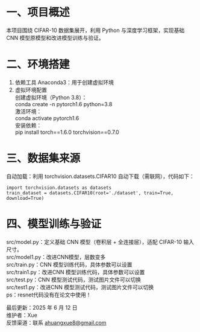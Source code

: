 # 一、项目概述  

本项目围绕 CIFAR-10 数据集展开，利用 Python 与深度学习框架，实现基础 CNN 模型原模型和改进模型训练与验证。    

# 二、环境搭建  

1. 依赖工具
Anaconda3：用于创建虚拟环境  
2. 虚拟环境配置  
创建虚拟环境（Python 3.8）：  
conda create -n pytorch1.6 python=3.8  
激活环境：  
conda activate pytorch1.6  
安装依赖：  
pip install torch==1.6.0 torchvision==0.7.0

# 三、数据集来源  

自动加载：利用 torchvision.datasets.CIFAR10 自动下载（需联网），代码如下：  

    import torchvision.datasets as datasets  
    train_dataset = datasets.CIFAR10(root='./dataset', train=True, download=True)  

# 四、模型训练与验证  

src/model.py：定义基础 CNN 模型（卷积层 + 全连接层），适配 CIFAR-10 输入尺寸。  
src/model1.py：改进CNN模型，层数变多  
src/train.py：CNN 模型训练代码，具体参数可以设置  
src/train1.py：改进CNN 模型训练代码，具体参数可以设置  
src/test.py：CNN 模型测试代码，测试图片文件可以切换    
src/test1.py：改进CNN 模型测试代码，测试图片文件可以切换    
ps：resnet代码没有在论文中使用！    

最后更新：2025 年 6 月 12 日    
维护者：Xue    
反馈渠道：联系 ahuangxue8@gmail.com






